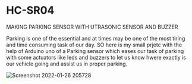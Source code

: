 # HC-SR04

MAKING PARKING SENSOR WITH UTRASONIC SENSOR AND BUZZER

Parking is one of the essential and at times may be one of the most tiring and time consuming task of our day. SO here is my small prjetc with the help of Arduino uno of a Parking sensor which eases our task of parking  with some actuators like leds and buzzers to let us know hwere exactly is our vehicle going and assist us in proper parking.

![Screenshot 2022-01-26 205728](https://user-images.githubusercontent.com/96690206/151192972-bd97e68b-e597-4cc2-aae1-fbe4efb49999.png)
